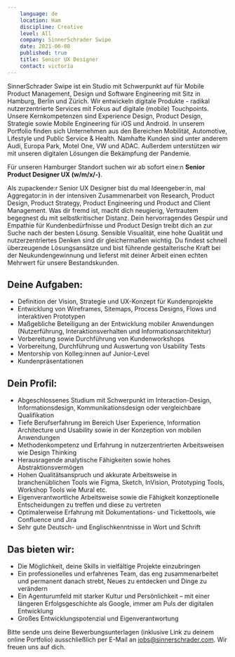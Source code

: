 ```yaml
---
    language: de
    location: Ham
    discipline: Creative
    level: All
    company: SinnerSchrader Swipe
    date: 2021-06-08
    published: true
    title: Senior UX Designer
    contact: victoria
---
```


SinnerSchrader Swipe ist ein Studio mit Schwerpunkt auf für Mobile Product Management, Design und Software Engineering mit Sitz in Hamburg, Berlin und Zürich. Wir entwickeln digitale Produkte - radikal nutzerzentrierte Services mit Fokus auf digitale (mobile) Touchpoints. Unsere Kernkompetenzen sind Experience Design, Product Design, Strategie sowie Mobile Engineering für iOS und Android. In unserem Portfolio finden sich Unternehmen aus den Bereichen Mobilität, Automotive, Lifestyle und Public Service & Health. Namhafte Kunden sind unter anderem Audi, Europa Park, Motel One, VW und ADAC. Außerdem unterstützen wir mit unseren digitalen Lösungen die Bekämpfung der Pandemie.

Für unseren Hamburger Standort suchen wir ab sofort eine:n **Senior Product Designer UX (w/m/x/-)**.

Als zupackende:r Senior UX Designer bist du mal Ideengeber:in, mal Aggregator:in in der intensiven Zusammenarbeit von Research, Product Design, Product Strategy, Product Engineering und Product and Client Management. Was dir fremd ist, macht dich neugierig, Vertrautem begegnest du mit selbstkritischer Distanz. Dein hervorragendes Gespür und Empathie für Kundenbedürfnisse und Product Design treibt dich an zur Suche nach der besten Lösung. Sensible Visualität, eine hohe Qualität und nutzerzentriertes Denken sind dir gleichermaßen wichtig. Du findest schnell überzeugende Lösungsansätze und bist führende gestalterische Kraft bei der Neukundengewinnung und lieferst mit deiner Arbeit einen echten Mehrwert für unsere Bestandskunden.

## Deine Aufgaben:
- Definition der Vision, Strategie und UX-Konzept für Kundenprojekte
- Entwicklung von Wireframes, Sitemaps, Process Designs, Flows und interaktiven Prototypen 
- Maßgebliche Beteiligung an der Entwicklung mobiler Anwendungen (Nutzerführung, Interaktionsverhalten und Informationsarchitektur)
- Vorbereitung sowie Durchführung von Kundenworkshops  
- Vorbereitung, Durchführung und Auswertung von Usability Tests
- Mentorship von Kolleg:innen auf Junior-Level
- Kundenpräsentationen 

## Dein Profil:
- Abgeschlossenes Studium mit Schwerpunkt im Interaction-Design, Informationsdesign, Kommunikationsdesign oder vergleichbare Qualifikation
- Tiefe Berufserfahrung im Bereich User Experience, Information Architecture und Usability sowie in der Konzeption von mobilen Anwendungen
- Methodenkompetenz und Erfahrung in nutzerzentrierten Arbeitsweisen wie Design Thinking
- Herausragende analytische Fähigkeiten sowie hohes Abstraktionsvermögen 
- Hohen Qualitätsanspruch und akkurate Arbeitsweise in branchenüblichen Tools wie Figma, Sketch, InVision, Prototyping Tools, Workshop Tools wie Mural etc.
- Eigenverantwortliche Arbeitsweise sowie die Fähigkeit konzeptionelle Entscheidungen zu treffen und diese zu vertreten
- Optimalerweise Erfahrung mit Dokumentations- und Tickettools, wie Confluence und Jira 
- Sehr gute Deutsch- und Englischkenntnisse in Wort und Schrift

## Das bieten wir:
- Die Möglichkeit, deine Skills in vielfältige Projekte einzubringen
- Ein professionelles und erfahrenes Team, das eng zusammenarbeitet und permanent danach strebt, Neues zu entdecken und Dinge zu verändern
- Ein Agenturumfeld mit starker Kultur und Persönlichkeit – mit einer längeren Erfolgsgeschichte als Google, immer am Puls der digitalen Entwicklung
- Großes Entwicklungspotenzial und Eigenverantwortung

Bitte sende uns deine Bewerbungsunterlagen (inklusive Link zu deinem online Portfolio) ausschließlich per E-Mail an <jobs@sinnerschrader.com>. Wir freuen uns auf dich.
